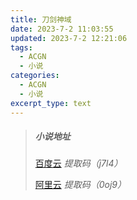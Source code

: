```yaml
---
title: 刀剑神域
date: 2023-7-2 11:03:55
updated: 2023-7-2 12:21:06
tags:
  - ACGN
  - 小说
categories:
  - ACGN
  - 小说
excerpt_type: text
---
```


> <h5>小说地址</h5>
>
> [百度云](https://pan.baidu.com/s/1iCHszockN0afIcNWT4aHOg?pwd=j7l4) _提取码（j7l4）_
>
> [阿里云](https://www.aliyundrive.com/s/DuMimM3oyBE) _提取码（0oj9）_
